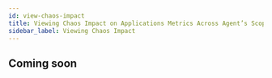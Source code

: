 ```yaml
---
id: view-chaos-impact
title: Viewing Chaos Impact on Applications Metrics Across Agent’s Scope
sidebar_label: Viewing Chaos Impact
---
```


## Coming soon
